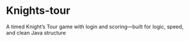 # Knights-tour
A timed Knight’s Tour game with login and scoring—built for logic, speed, and clean Java structure
